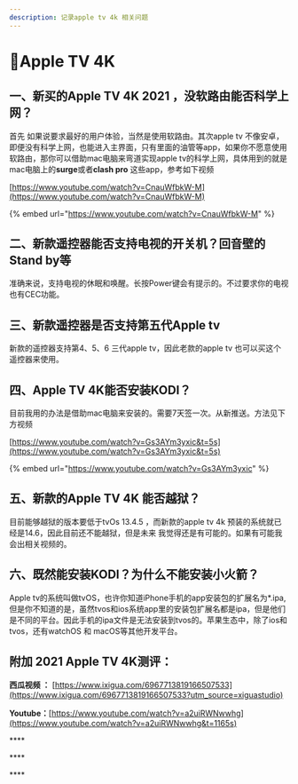 ```yaml
---
description: 记录apple tv 4k 相关问题
---
```


# 🎈Apple TV 4K

##   一、新买的Apple TV 4K 2021 ，没软路由能否科学上网？

 首先  如果说要求最好的用户体验，当然是使用软路由。其次apple tv 不像安卓，即便没有科学上网，也能进入主界面，只有里面的油管等app，如果你不愿意使用软路由，那你可以借助mac电脑来弯道实现apple tv的科学上网，具体用到的就是mac电脑上的**surge**或者**clash pro** 这些app，参考如下视频

[https://www.youtube.com/watch?v=CnauWfbkW-M](https://www.youtube.com/watch?v=CnauWfbkW-M)

{% embed url="https://www.youtube.com/watch?v=CnauWfbkW-M" %}

## 二、新款遥控器能否支持电视的开关机？回音壁的Stand by等

 准确来说，支持电视的休眠和唤醒。长按Power键会有提示的。不过要求你的电视也有CEC功能。

## 三、新款遥控器是否支持第五代Apple tv

 新款的遥控器支持第4、5、6 三代apple tv，因此老款的apple tv 也可以买这个遥控器来使用。

## 四、Apple TV 4K能否安装KODI？

 目前我用的办法是借助mac电脑来安装的。需要7天签一次。从新推送。方法见下方视频

[https://www.youtube.com/watch?v=Gs3AYm3yxic&t=5s](https://www.youtube.com/watch?v=Gs3AYm3yxic&t=5s)

{% embed url="https://www.youtube.com/watch?v=Gs3AYm3yxic" %}

## 五、新款的Apple TV 4K 能否越狱？

 目前能够越狱的版本要低于tvOs 13.4.5  ，而新款的apple tv 4k 预装的系统就已经是14.6，因此目前还不能越狱，但是未来 我觉得还是有可能的。如果有可能我会出相关视频的。

## 六、既然能安装KODI？为什么不能安装小火箭？

 Apple tv的系统叫做tvOS，也许你知道iPhone手机的app安装包的扩展名为\*.ipa,但是你不知道的是，虽然tvos和ios系统app里的安装包扩展名都是ipa，但是他们是不同的平台。因此手机的ipa文件是无法安装到tvos的。苹果生态中，除了ios和tvos，还有watchOS 和 macOS等其他开发平台。

## 附加 2021 Apple TV 4K测评：

**西瓜视频 ：** [https://www.ixigua.com/6967713819166507533](https://www.ixigua.com/6967713819166507533?utm_source=xiguastudio)

**Youtube：**[https://www.youtube.com/watch?v=a2uiRWNwwhg](https://www.youtube.com/watch?v=a2uiRWNwwhg&t=1165s)







\*\*\*\*

\*\*\*\*

\*\*\*\*








